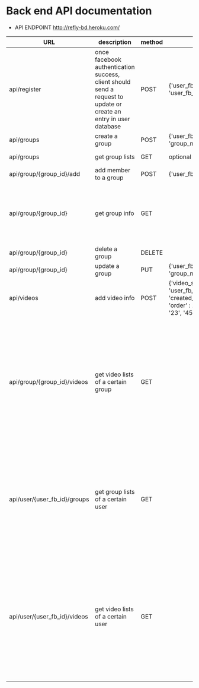 # Back end API documentation
* API ENDPOINT
http://refly-bd.heroku.com/

|URL           | description   |      method   |  params  | Success response    | 
| ---- | ------ | ------ | ---  |    ------- |
| api/register  | once facebook authentication success, client should send a request to update or create an entry in user database  | POST |  {'user_fb_id':'test', 'user_fb_name' : 'test'} | code: 200, {'result' : 'success'}|
| api/groups  | create a group | POST |  {'user_fb_id':'test', 'group_name':'test'} | code: 200, {'result' : 'success'}|
| api/groups  | get group lists | GET |  optional : {'user_fb_id':'test'} | code: 200, {'group_ids' : ['123','456', '789']}|
| api/group/{group_id}/add  | add member to a group | POST |  {'user_fb_id':'test1'} | code: 200, {'result' : 'success'}|
| api/group/{group_id} | get group info | GET |   | code: 200, {'group_id' : 123, 'user_ids': [1,2,3], 'video_ids': [1123,231231,123241], 'group_name': 'test', 'group_desc': 'for test', 'group_create_time' :'20111101'}|
| api/group/{group_id}  | delete a group | DELETE |   | code: 200, {'result' : 'success'}|
| api/group/{group_id}  | update a group | PUT |  {'user_fb_id':'test', 'group_name':'test'} | code: 200, {'result' : 'success', 'group_id' : 1}|
| api/videos  | add video info | POST |  {'video_s3_path':'1/2/3/1.mp4', 'user_fb_id' :'1231', 'created_at' : '20110101', 'order' : 1, 'group_ids':[123', '23', '456']} | code: 200, {'result' : 'success', 'video_id' : 1}|
| api/group/{group_id}/videos  | get video lists of a certain group | GET |   | code: 200, {'result' : [{'video_id': 1, 'video_s3_path' : '1/2/3/4.mp4', 'user_fb_id' : '123', 'created_at' : '201011', 'order' : 1}, {'video_id': 2, 'video_s3_path' : '1/2/3/5.mp4', 'user_fb_id' : '1233', 'created_at' : '2010112', 'order' : 2}, {'video_id': 3, 'video_s3_path' : '1/2/3/1.mp4', 'user_fb_id' : '12312', 'created_at' : '2010113', 'order' : 3}]}|
| api/user/{user_fb_id}/groups  | get group lists of a certain user | GET |   | code: 200, {'result' : [{'group_id': 1, 'group_name' : 'haha', 'created_at' : '123', 'description' : '201011'}, {'group_id': 1, 'group_name' : 'haha2', 'created_at' : '124', 'description' : '201012'}, {'group_id': 1, 'group_name' : 'haha3', 'created_at' : '2013125', 'description' : '201011'}]}|
| api/user/{user_fb_id}/videos  | get video lists of a certain user | GET |   | code: 200, {'result' : [{'video_id': 1, 'video_s3_path' : '1/2/3/4.mp4', 'user_fb_id' : '123', 'created_at' : '201011', 'order' : 1}, {'video_id': 2, 'video_s3_path' : '1/2/3/5.mp4', 'user_fb_id' : '123', 'created_at' : '2010112', 'order' : 2}, {'video_id': 3, 'video_s3_path' : '1/2/3/1.mp4', 'user_fb_id' : '123', 'created_at' : '2010113', 'order' : 3}]}|
